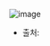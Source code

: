 ![image](https://user-images.githubusercontent.com/70992303/95215195-ac2a4780-082b-11eb-8ce2-2da97e21bc47.png)
- 출처: 
